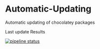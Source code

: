# Automatic-Updating

Automatic updating of chocolatey packages

Last update Results

[![pipeline status](https://gitlab.com/chocolatey-packages/automatic-updating/badges/master/pipeline.svg)](https://gitlab.com/chocolatey-packages/automatic-updating/-/commits/master)

<script src="https://gist.github.com/tunisiano187/5c6fb24629843bbb549c5f495dd7f7b8.js"></script>